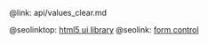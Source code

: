 @link: api/values_clear.md

@seolinktop: [html5 ui library](https://webix.com)
@seolink: [form control](https://webix.com/widget/form/)